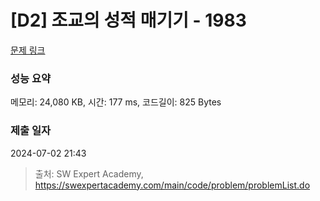 # [D2] 조교의 성적 매기기 - 1983 

[문제 링크](https://swexpertacademy.com/main/code/problem/problemDetail.do?contestProbId=AV5PwGK6AcIDFAUq) 

### 성능 요약

메모리: 24,080 KB, 시간: 177 ms, 코드길이: 825 Bytes

### 제출 일자

2024-07-02 21:43



> 출처: SW Expert Academy, https://swexpertacademy.com/main/code/problem/problemList.do